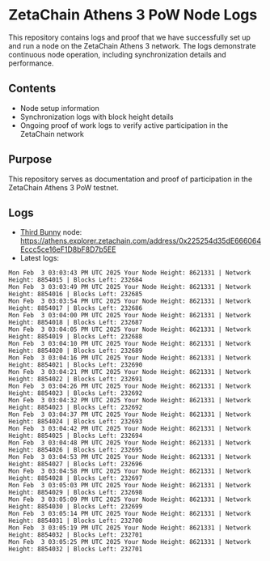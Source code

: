 # ZetaChain Athens 3 PoW Node Logs
This repository contains logs and proof that we have successfully set up and run a node on the ZetaChain Athens 3 network. The logs demonstrate continuous node operation, including synchronization details and performance.

## Contents
- Node setup information
- Synchronization logs with block height details
- Ongoing proof of work logs to verify active participation in the ZetaChain network

## Purpose
This repository serves as documentation and proof of participation in the ZetaChain Athens 3 PoW testnet.

## Logs

- [Third Bunny](https://thirdbunny.xyz/) node: https://athens.explorer.zetachain.com/address/0x225254d35dE666064Eccc5ce16eF1D8bF8D7b5EE
- Latest logs:
```
Mon Feb  3 03:03:43 PM UTC 2025 Your Node Height: 8621331 | Network Height: 8854015 | Blocks Left: 232684
Mon Feb  3 03:03:49 PM UTC 2025 Your Node Height: 8621331 | Network Height: 8854016 | Blocks Left: 232685
Mon Feb  3 03:03:54 PM UTC 2025 Your Node Height: 8621331 | Network Height: 8854017 | Blocks Left: 232686
Mon Feb  3 03:04:00 PM UTC 2025 Your Node Height: 8621331 | Network Height: 8854018 | Blocks Left: 232687
Mon Feb  3 03:04:05 PM UTC 2025 Your Node Height: 8621331 | Network Height: 8854019 | Blocks Left: 232688
Mon Feb  3 03:04:10 PM UTC 2025 Your Node Height: 8621331 | Network Height: 8854020 | Blocks Left: 232689
Mon Feb  3 03:04:16 PM UTC 2025 Your Node Height: 8621331 | Network Height: 8854021 | Blocks Left: 232690
Mon Feb  3 03:04:21 PM UTC 2025 Your Node Height: 8621331 | Network Height: 8854022 | Blocks Left: 232691
Mon Feb  3 03:04:26 PM UTC 2025 Your Node Height: 8621331 | Network Height: 8854023 | Blocks Left: 232692
Mon Feb  3 03:04:32 PM UTC 2025 Your Node Height: 8621331 | Network Height: 8854023 | Blocks Left: 232692
Mon Feb  3 03:04:37 PM UTC 2025 Your Node Height: 8621331 | Network Height: 8854024 | Blocks Left: 232693
Mon Feb  3 03:04:42 PM UTC 2025 Your Node Height: 8621331 | Network Height: 8854025 | Blocks Left: 232694
Mon Feb  3 03:04:48 PM UTC 2025 Your Node Height: 8621331 | Network Height: 8854026 | Blocks Left: 232695
Mon Feb  3 03:04:53 PM UTC 2025 Your Node Height: 8621331 | Network Height: 8854027 | Blocks Left: 232696
Mon Feb  3 03:04:58 PM UTC 2025 Your Node Height: 8621331 | Network Height: 8854028 | Blocks Left: 232697
Mon Feb  3 03:05:03 PM UTC 2025 Your Node Height: 8621331 | Network Height: 8854029 | Blocks Left: 232698
Mon Feb  3 03:05:09 PM UTC 2025 Your Node Height: 8621331 | Network Height: 8854030 | Blocks Left: 232699
Mon Feb  3 03:05:14 PM UTC 2025 Your Node Height: 8621331 | Network Height: 8854031 | Blocks Left: 232700
Mon Feb  3 03:05:19 PM UTC 2025 Your Node Height: 8621331 | Network Height: 8854032 | Blocks Left: 232701
Mon Feb  3 03:05:25 PM UTC 2025 Your Node Height: 8621331 | Network Height: 8854032 | Blocks Left: 232701
```
